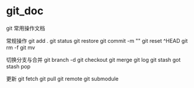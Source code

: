# git_doc
git 常用操作文档

常规操作
git add .
git status
git restore 
git commit -m ""
git reset ^HEAD
git rm -f
git mv

切换分支与合并
git branch -d
git checkout 
git merge
git log
git stash  got stash pop

更新
git fetch
git pull
git remote
git submodule

